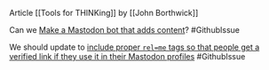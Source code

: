 
Article [[Tools for THINKing]] by [[John Borthwick]]

Can we [Make a Mastodon bot that adds content](https://github.com/ToolsForThoughtRocks/ToolsForThoughtLogSeq/issues/12)? #GithubIssue

We should update to [include proper `rel=me` tags so that people get a verified link if they use it in their Mastodon profiles](https://github.com/ToolsForThoughtRocks/ToolsForThoughtLogSeq/issues/11) #GithubIssue